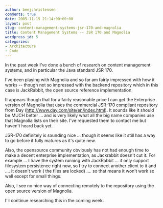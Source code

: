 ```yaml
---
author: benjchristensen
comments: true
date: 2005-11-19 21:14:00+00:00
layout: post
slug: content-management-systems-jsr-170-and-magnolia
title: Content Management Systems -- JSR 170 and Magnolia
wordpress_id: 5
categories:
- Architecture
- Code
---
```


In the past week I've done a bunch of research on content management systems, and in particular the Java standard JSR 170.

I've been playing with Magnolia and so far am fairly impressed with how it works -- though not so impressed with the backend repository which in this case is JackRabbit, the open source reference implementation.

It appears though that for a fairly reasonable price I can get the Enterprise version of Magnolia that uses the commercial JSR-170 compliant repository from Day (http://www.day.com/site/en/index.html). It sounds like it should be MUCH better ... and is very likely what all the big name companies use that Magnolia lists on their site. I've requested them to contact me but haven't heard back yet.

JSR-170 definitely is sounding nice ... though it seems like it still has a way to go before it fully matures as it's quite new.

Also, the opensource community obviously has not had enough time to make a decent enterprise implementation, as Jackrabbit doesn't cut it. For example ... I have the system running with JackRabbit ... it only support filesystem persistence right now, so I try to connect another client to it and .... it doesn't work ( the files are locked) .... so that means it won't work so well except for small things.

Also, I see no nice way of connecting remotely to the repository using the open source version of Magnolia.

I'll continue researching this in the coming week.
